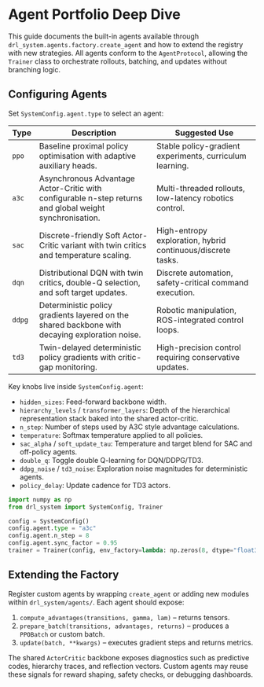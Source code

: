 # Agent Portfolio Deep Dive

This guide documents the built-in agents available through
`drl_system.agents.factory.create_agent` and how to extend the registry with new
strategies. All agents conform to the `AgentProtocol`, allowing the `Trainer`
class to orchestrate rollouts, batching, and updates without branching logic.

## Configuring Agents

Set `SystemConfig.agent.type` to select an agent:

| Type | Description | Suggested Use |
| --- | --- | --- |
| `ppo` | Baseline proximal policy optimisation with adaptive auxiliary heads. | Stable policy-gradient experiments, curriculum learning. |
| `a3c` | Asynchronous Advantage Actor-Critic with configurable n-step returns and global weight synchronisation. | Multi-threaded rollouts, low-latency robotics control. |
| `sac` | Discrete-friendly Soft Actor-Critic variant with twin critics and temperature scaling. | High-entropy exploration, hybrid continuous/discrete tasks. |
| `dqn` | Distributional DQN with twin critics, double-Q selection, and soft target updates. | Discrete automation, safety-critical command execution. |
| `ddpg` | Deterministic policy gradients layered on the shared backbone with decaying exploration noise. | Robotic manipulation, ROS-integrated control loops. |
| `td3` | Twin-delayed deterministic policy gradients with critic-gap monitoring. | High-precision control requiring conservative updates. |

Key knobs live inside `SystemConfig.agent`:

- `hidden_sizes`: Feed-forward backbone width.
- `hierarchy_levels` / `transformer_layers`: Depth of the hierarchical
  representation stack baked into the shared actor-critic.
- `n_step`: Number of steps used by A3C style advantage calculations.
- `temperature`: Softmax temperature applied to all policies.
- `sac_alpha` / `soft_update_tau`: Temperature and target blend for SAC and off-policy agents.
- `double_q`: Toggle double Q-learning for DQN/DDPG/TD3.
- `ddpg_noise` / `td3_noise`: Exploration noise magnitudes for deterministic agents.
- `policy_delay`: Update cadence for TD3 actors.

```python
import numpy as np
from drl_system import SystemConfig, Trainer

config = SystemConfig()
config.agent.type = "a3c"
config.agent.n_step = 8
config.agent.sync_factor = 0.95
trainer = Trainer(config, env_factory=lambda: np.zeros(8, dtype="float32"))
```

## Extending the Factory

Register custom agents by wrapping `create_agent` or adding new modules within
`drl_system/agents/`. Each agent should expose:

1. `compute_advantages(transitions, gamma, lam)` – returns tensors.
2. `prepare_batch(transitions, advantages, returns)` – produces a `PPOBatch` or
   custom batch.
3. `update(batch, **kwargs)` – executes gradient steps and returns metrics.

The shared `ActorCritic` backbone exposes diagnostics such as predictive codes,
hierarchy traces, and reflection vectors. Custom agents may reuse these signals
for reward shaping, safety checks, or debugging dashboards.
